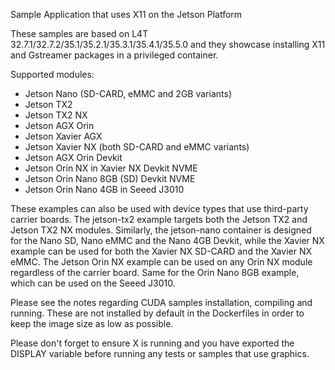 Sample Application that uses X11 on the Jetson Platform

These samples are based on L4T 32.7.1/32.7.2/35.1/35.2.1/35.3.1/35.4.1/35.5.0 and they showcase installing X11 and Gstreamer packages in a privileged container.

Supported modules:

- Jetson Nano (SD-CARD, eMMC and 2GB variants)
- Jetson TX2
- Jetson TX2 NX
- Jetson AGX Orin
- Jetson Xavier AGX
- Jetson Xavier NX (both SD-CARD and eMMC variants)
- Jetson AGX Orin Devkit
- Jetson Orin NX in Xavier NX Devkit NVME
- Jetson Orin Nano 8GB (SD) Devkit NVME
- Jetson Orin Nano 4GB in Seeed J3010

These examples can also be used with device types that use third-party carrier boards.
The jetson-tx2 example targets both the Jetson TX2 and Jetson TX2 NX modules.
Similarly, the jetson-nano container is designed for the Nano SD, Nano eMMC and the Nano 4GB Devkit, while the Xavier NX example can be used
for both the Xavier NX SD-CARD and the Xavier NX eMMC.
The Jetson Orin NX example can be used on any Orin NX module regardless of the carrier board. Same for the Orin Nano 8GB example, which can be used on the Seeed J3010.

Please see the notes regarding CUDA samples installation, compiling and running. These are not installed
by default in the Dockerfiles in order to keep the image size as low as possible.

Please don't forget to ensure X is running and you have exported the DISPLAY variable before
running any tests or samples that use graphics.
